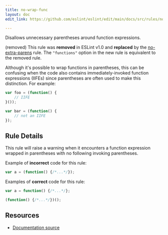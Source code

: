 ```yaml
---
title: no-wrap-func
layout: doc
edit_link: https://github.com/eslint/eslint/edit/main/docs/src/rules/no-wrap-func.md

---
```


Disallows unnecessary parentheses around function expressions.

(removed) This rule was **removed** in ESLint v1.0 and **replaced** by the [no-extra-parens](no-extra-parens) rule. The `"functions"` option in the new rule is equivalent to the removed rule.

Although it's possible to wrap functions in parentheses, this can be confusing when the code also contains immediately-invoked function expressions (IIFEs) since parentheses are often used to make this distinction. For example:

```js
var foo = (function() {
    // IIFE
}());

var bar = (function() {
    // not an IIFE
});
```

## Rule Details

This rule will raise a warning when it encounters a function expression wrapped in parentheses with no following invoking parentheses.

Example of **incorrect** code for this rule:

```js
var a = (function() {/*...*/});
```

Examples of **correct** code for this rule:

```js
var a = function() {/*...*/};

(function() {/*...*/})();
```

## Resources

* [Documentation source](https://github.com/eslint/eslint/tree/HEAD/docs/src/rules/no-wrap-func.md)

